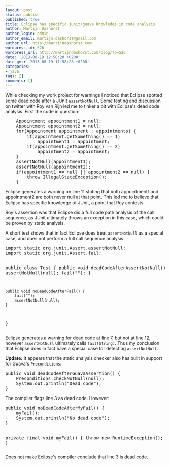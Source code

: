 ```yaml
---
layout: post
status: publish
published: true
title: Eclipse has specific junit/guava knowledge in code analysis
author: Martijn Dashorst
author_login: admin
author_email: martijn.dashorst@gmail.com
author_url: http://martijndashorst.com
wordpress_id: 526
wordpress_url: http://martijndashorst.com/blog/?p=526
date: '2013-08-19 12:58:28 +0200'
date_gmt: '2013-08-19 11:58:28 +0200'
categories:
- java
tags: []
comments: []
---
```

<p>While checking my work project for warnings I noticed that Eclipse spotted some dead code after a JUnit <code>assertNotNull</code>. Some testing and discussion on twitter with Roy van Rijn led me to tinker a bit with Eclipse's dead code analysis. First the code in question:</p>
<pre lang="java" line="1">    Appointment appointment1 = null;
    Appointment appointment2 = null;
    for(Appointment appointment : appointments) {
        if(appointment.getSomething() == 1)
            appointment1 = appointment;
        if(appointment.getSomething() == 2)
            appointment2 = appointment;
    }
    assertNotNull(appointment1);
    assertNotNull(appointment2);
    if(appointment1 == null || appointment2 == null) {
        throw IllegalStateException();
    }</pre>
<p>Eclipse generates a warning on line 11 stating that both appointment1 and appointment2 are both never null at that point. This led me to believe that Eclipse has specific knowledge of JUnit, a point that Roy contests.</p>
<p>Roy's assertion was that Eclipse did a full code path analysis of the call sequence, as JUnit ultimately throws an exception in this case, which could be proven by static analysis.</p>
<p>A short test shows that in fact Eclipse does treat <code>assertNotNull</code> as a special case, and does not perform a full call sequence analysis:</p>
<pre lang="java" line="1">import static org.junit.Assert.assertNotNull;
import static org.junit.Assert.fail;

public class Test {
    public void deadCodeAfterAssertNotNull() {
        assertNotNull(null);
        fail("");
    }

    public void noDeadCodeAfterFail() {
        fail("");
        assertNotNull(null);
    }
}</pre>
<p>Eclipse generates a warning for dead code at line 7, but not at line 12, however <code>assertNotNull</code> ultimately calls <code>fail(String)</code>. Thus my conclusion that Eclipse does in fact have a special case for detecting <code>assertNotNull</code>.</p>
<p><b>Update:</b> It appears that the static analysis checker also has built in support for Guava's <code>Preconditions</code>:</p>
<pre lang="java" line="1">public void deadCodeAfterGuavaAssertion() {
    Preconditions.checkNotNull(null);
    System.out.println("Dead code");
}</pre>
<p>The compiler flags line 3 as dead code. However:</p>
<pre lang="java" line="1">public void noDeadCodeAfterMyFail() {
    myFail();
    System.out.println("No dead code");
}

private final void myFail() {
    throw new RuntimeException();
}</pre>
<p>Does not make Eclipse's compiler conclude that line 3 is dead code.</p>
